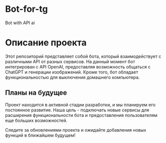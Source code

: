 # Bot-for-tg
Bot with API ai
# Описание проекта

Этот репозиторий представляет собой бота, который взаимодействует с различными API от разных сервисов. На данный момент бот интегрирован с API OpenAI, предоставляя возможность общаться с ChatGPT и генерации изображений. Кроме того, бот обладает функциональностью для выключения домашнего компьютера.

## Планы на будущее

Проект находится в активной стадии разработки, и мы планируем его постоянное развитие. Наша цель - подключать новые сервисы для расширения функциональности бота и предоставления пользователям еще больших возможностей.

Следите за обновлениями проекта и ожидайте добавления новых функций в ближайшем будущем!

